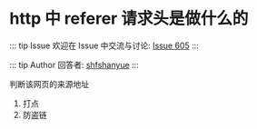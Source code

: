 # http 中 referer 请求头是做什么的



::: tip Issue 
 欢迎在 Issue 中交流与讨论: [Issue 605](https://github.com/shfshanyue/Daily-Question/issues/605) 
:::

::: tip Author 
回答者: [shfshanyue](https://github.com/shfshanyue) 
:::

判断该网页的来源地址

1. 打点
2. 防盗链